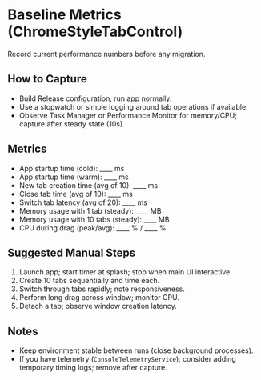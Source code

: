 # Baseline Metrics (ChromeStyleTabControl)

Record current performance numbers before any migration.

## How to Capture
- Build Release configuration; run app normally.
- Use a stopwatch or simple logging around tab operations if available.
- Observe Task Manager or Performance Monitor for memory/CPU; capture after steady state (10s).

## Metrics
- App startup time (cold): ____ ms
- App startup time (warm): ____ ms
- New tab creation time (avg of 10): ____ ms
- Close tab time (avg of 10): ____ ms
- Switch tab latency (avg of 20): ____ ms
- Memory usage with 1 tab (steady): ____ MB
- Memory usage with 10 tabs (steady): ____ MB
- CPU during drag (peak/avg): ____ % / ____ %

## Suggested Manual Steps
1. Launch app; start timer at splash; stop when main UI interactive.
2. Create 10 tabs sequentially and time each.
3. Switch through tabs rapidly; note responsiveness.
4. Perform long drag across window; monitor CPU.
5. Detach a tab; observe window creation latency.

## Notes
- Keep environment stable between runs (close background processes).
- If you have telemetry (`ConsoleTelemetryService`), consider adding temporary timing logs; remove after capture.
